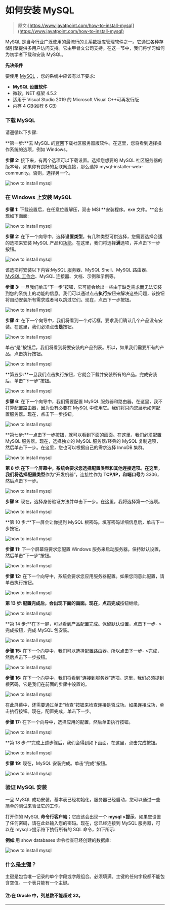 # 如何安装 MySQL

> 原文:[https://www.javatpoint.com/how-to-install-mysql](https://www.javatpoint.com/how-to-install-mysql)

MySQL 是当今行业广泛使用的最流行的关系数据库管理软件之一。它通过各种存储引擎提供多用户访问支持。它由甲骨文公司支持。在这一节中，我们将学习如何为初学者下载和安装 MySQL。

**先决条件**

要使用 [MySQL](https://www.javatpoint.com/mysql-tutorial) ，您的系统中应该有以下要求:

*   **MySQL 设置软件**
*   微软。NET 框架 4.5.2
*   适用于 Visual Studio 2019 的 Microsoft Visual C++可再发行版
*   内存 4 GB(推荐 6 GB)

### 下载 MySQL

请遵循以下步骤:

**第一步:**去 MySQL 的[官网](https://dev.mysql.com/downloads/installer/)下载社区服务器版软件。在这里，您将看到选择操作系统的选项，例如 Windows。

**步骤 2:** 接下来，有两个选项可以下载设置。选择您想要的 MySQL 社区服务器的版本号。如果你有良好的互联网连接，那么选择 mysql-installer-web-community。否则，选择另一个。

![how to install mysql](../Images/6668c4b011cc9557ef4ce46885ea0a4f.png)

### 在 Windows 上安装 MySQL

**步骤 1:** 下载设置后，在任意位置解压，双击 MSI **安装程序。exe 文件。**会出现如下画面:

![how to install mysql](../Images/adfc9ee02263a35583090b8802621a4f.png)

**步骤 2:** 在下一个向导中，选择**设置类型**。有几种类型可供选择，您需要选择合适的选项来安装 MySQL 产品和[功能](https://www.javatpoint.com/mysql-features)。在这里，我们将选择**满**选项，并点击下一步按钮。

![how to install mysql](../Images/df0c1310ea0efcfe5b7b1a977c1a330f.png)

该选项将安装以下内容:MySQL 服务器、MySQL Shell、MySQL 路由器、 [MySQL 工作台](https://www.javatpoint.com/mysql-workbench)、MySQL 连接器、文档、示例和示例等。

**步骤 3:** 一旦我们单击“下一步”按钮，它可能会给出一些由于缺乏需求而无法安装到您的系统上的功能的信息。我们可以通过点击**执行**按钮来解决这些问题，该按钮将自动安装所有需求或者可以跳过它们。现在，点击下一步按钮。

![how to install mysql](../Images/807eca969739c5b0b9e457f56248d496.png)

**步骤 4:** 在下一个向导中，我们将看到一个对话框，要求我们确认几个产品没有安装。在这里，我们必须点击**是**按钮。

![how to install mysql](../Images/20b3ed727ddc97ceae5266ec1153ff26.png)

单击“是”按钮后，我们将看到将要安装的产品列表。所以，如果我们需要所有的产品，点击执行按钮。

![how to install mysql](../Images/bed57f39803d3806b5cfcf7055b560d5.png)

**第五步:**一旦我们点击执行按钮，它就会下载并安装所有的产品。完成安装后，单击“下一步”按钮。

![how to install mysql](../Images/48f9f74362539568835f9efc8a94a56c.png)

**步骤 6:** 在下一个向导中，我们需要配置 MySQL 服务器和路由器。在这里，我不打算配置路由器，因为没有必要在 MySQL 中使用它。我们将只向您展示如何配置服务器。现在，点击下一步按钮。

![how to install mysql](../Images/8354cc0fb732dea51a1d91be8b8a7882.png)

**第七步:**一点击下一步按钮，就可以看到下面的画面。在这里，我们必须配置 MySQL 服务器。现在，选择独立的 MySQL 服务器/经典的 MySQL 复制选项，然后单击下一步。在这里，您也可以根据自己的需求选择 InnoDB 集群。

![how to install mysql](../Images/1f647325bdd73501a865101100c24c42.png)

**第 8 步:**在下一个屏幕中，系统会要求您选择配置类型和其他连接选项。在这里，我们将选择**配置类型**作为“开发机器”，连接性作为 **TCP/IP，**和**端口号**为 3306，然后点击下一步。

![how to install mysql](../Images/fbb710473f82d20adb295382d6083b6c.png)

**步骤 9:** 现在，选择身份验证方法并单击下一步。在这里，我将选择第一个选项。

![how to install mysql](../Images/09d9a3078d3427f4192ac2a67777c581.png)

**第 10 步:**下一屏会让你提到 MySQL 根密码。填写密码详细信息后，单击下一步按钮。

![how to install mysql](../Images/7615d3fafba9905be0d0dbab3568dc2a.png)

**步骤 11:** 下一个屏幕将要求您配置 Windows 服务来启动服务器。保持默认设置，然后单击“下一步”按钮。

![how to install mysql](../Images/b967f131f754858c1e75f549fc07eaf5.png)

**步骤 12:** 在下一个向导中，系统会要求您应用服务器配置。如果您同意此配置，请单击执行按钮。

![how to install mysql](../Images/657609ed67fa0c13e82087ddab99bedb.png)

**第 13 步:**配置完成后，会出现下面的画面。现在，点击**完成**按钮继续。

![how to install mysql](../Images/30680b4de0bb74e33e356c11a324728d.png)

**第 14 步:**在下一屏，可以看到产品配置完成。保留默认设置，点击下一步- >完成按钮，完成 MySQL 包安装。

![how to install mysql](../Images/aa3019f4571ffc5febd5899feceff3e3.png)

**步骤 15:** 在下一个向导中，我们可以选择配置路由器。所以点击下一步- >完成，然后点击下一步按钮。

![how to install mysql](../Images/9e3565f7e8c35d60fbdb58a0c49406a8.png)

**步骤 16:** 在下一个向导中，我们将看到“连接到服务器”选项。这里，我们必须提到根密码，它是我们在前面的步骤中设置的。

![how to install mysql](../Images/ba2f1663e264dddc5835a76d31a9551b.png)

在此屏幕中，还需要通过单击“检查”按钮来检查连接是否成功。如果连接成功，单击执行按钮。现在，配置完成，单击下一步。

**步骤 17:** 在下一个向导中，选择应用的配置，然后单击执行按钮。

![how to install mysql](../Images/54898c697cfa4867bd782b7649b75f90.png)

**第 18 步:**完成上述步骤后，我们会得到如下画面。在这里，点击完成按钮。

![how to install mysql](../Images/1c25e878881e7afc1f4eff39cee958ce.png)

**步骤 19:** 现在，MySQL 安装完成。单击“完成”按钮。

![how to install mysql](../Images/86cbc6d0f0fd2577c2927e4864574955.png)

### 验证 MySQL 安装

一旦 MySQL 成功安装，基本表已经初始化，服务器已经启动，您可以通过一些简单的测试来验证它的工作。

打开你的 MySQL **命令行客户端**；它应该会出现一个 **mysql >提示**。如果您设置了任何密码，请在此处输入您的密码。现在，您已经连接到 MySQL 服务器，可以在 mysql >提示符下执行所有的 SQL 命令，如下所示:

**例如**:用 show databases 命令检查已经创建的数据库:

![how to install mysql](../Images/514df4dbb9ad1ff36ac50744986a2080.png)

### 什么是主键？

主键是包含唯一记录的单个字段或字段组合。必须填满。主键的任何字段都不能包含空值。一个表只能有一个主键。

#### 注:在 Oracle 中，列总数不能超过 32。

* * *